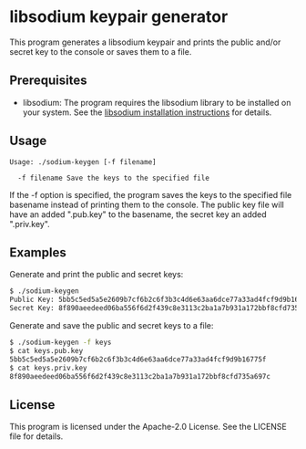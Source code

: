 # libsodium keypair generator

This program generates a libsodium keypair and prints the public and/or secret key to the console or saves them to a file.

## Prerequisites

* libsodium: The program requires the libsodium library to be installed on your system. See the [libsodium installation instructions](https://libsodium.gitbook.io/doc/installation) for details.

## Usage

```shell
Usage: ./sodium-keygen [-f filename]

  -f filename Save the keys to the specified file
```

If the -f option is specified, the program saves the keys to the specified file basename instead of printing them to the console. The public key file will have an added ".pub.key" to the basename, the secret key an added ".priv.key".

## Examples

Generate and print the public and secret keys:

```bash
$ ./sodium-keygen
Public Key: 5bb5c5ed5a5e2609b7cf6b2c6f3b3c4d6e63aa6dce77a33ad4fcf9d9b16775f
Secret Key: 8f890aeedeed06ba556f6d2f439c8e3113c2ba1a7b931a172bbf8cfd735a697c
```

Generate and save the public and secret keys to a file:

```bash
$ ./sodium-keygen -f keys
$ cat keys.pub.key
5bb5c5ed5a5e2609b7cf6b2c6f3b3c4d6e63aa6dce77a33ad4fcf9d9b16775f
$ cat keys.priv.key
8f890aeedeed06ba556f6d2f439c8e3113c2ba1a7b931a172bbf8cfd735a697c
```

## License

This program is licensed under the Apache-2.0 License. See the LICENSE file for details.
